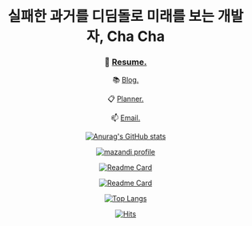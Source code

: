 <div align="center">

# 실패한 과거를 디딤돌로 미래를 보는 개발자, Cha Cha

### 🧾 [Resume.](https://chachablog.vercel.app/about/)

📚 [Blog.](https://chachablog.vercel.app/)

📋 [Planner.](https://www.notion.so/PLANNER-e0ce734f808f4a2fbad6fd7ba37e2f62)

📫 [Email.](mailto:cha3088@gmail.com)
  
  [![Anurag's GitHub stats](https://github-readme-stats.vercel.app/api?username=ChaCha3088&count_private=true&theme=gruvbox)](https://github.com/ChaCha3088?tab=repositories)
  
  [![mazandi profile](http://mazandi.herokuapp.com/api?handle=cha3088&theme=dark)](https://solved.ac/cha3088)
  
  [![Readme Card](https://github-readme-stats.vercel.app/api/pin/?username=ChaCha3088&repo=orderME&theme=gruvbox)](https://github.com/ChaCha3088/orderME)
  
  [![Readme Card](https://github-readme-stats.vercel.app/api/pin/?username=ChaCha3088&repo=RC-Beam-Design&theme=gruvbox)](https://github.com/ChaCha3088/RC-Beam-Design)

  [![Top Langs](https://github-readme-stats.vercel.app/api/top-langs/?username=ChaCha3088&layout=compact&theme=gruvbox)](https://github.com/ChaCha3088?tab=repositories)
  
  [![Hits](https://hits.seeyoufarm.com/api/count/incr/badge.svg?url=https%3A%2F%2Fgithub.com%2Fchacha3088&count_bg=%23555555&title_bg=%23555555&icon=&icon_color=%23555555&title=hits&edge_flat=true)](https://hits.seeyoufarm.com)
  
</div>
